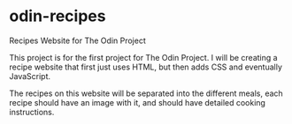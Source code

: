 # odin-recipes
Recipes Website for The Odin Project

This project is for the first project for The Odin Project.  I will be creating a recipe website that first just uses HTML, but then adds CSS and eventually JavaScript.

The recipes on this website will be separated into the different meals, each recipe should have an image with it, and should have detailed cooking instructions.